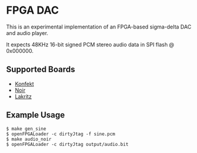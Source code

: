 # FPGA DAC

This is an experimental implementation of an FPGA-based sigma-delta DAC and audio player.

It expects 48KHz 16-bit signed PCM stereo audio data in SPI flash @ 0x000000.

## Supported Boards

* [Konfekt](https://machdyne.com/product/konfekt-computer/)
* [Noir](https://machdyne.com/product/noir-computer/)
* [Lakritz](https://machdyne.com/product/lakritz-computer/)

## Example Usage

```
$ make gen_sine
$ openFPGALoader -c dirtyJtag -f sine.pcm
$ make audio_noir
$ openFPGALoader -c dirtyJtag output/audio.bit
```
